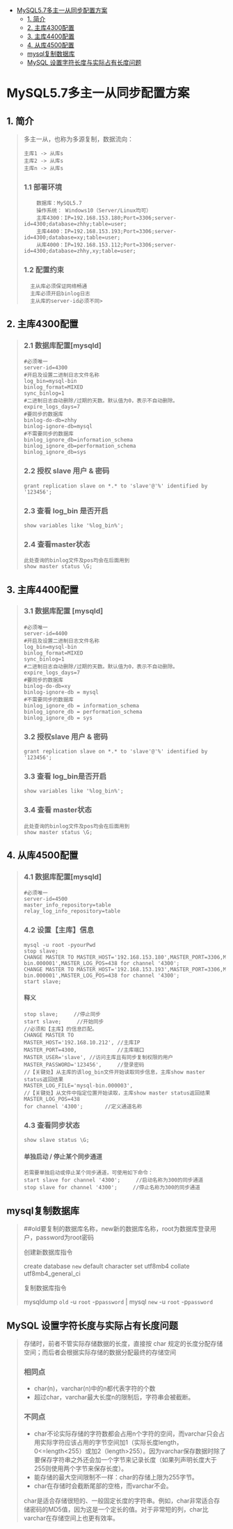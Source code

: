 - [MySQL5.7多主一从同步配置方案](#mysql57多主一从同步配置方案)
  - [1. 简介](#1-简介)
  - [2. 主库4300配置](#2-主库4300配置)
  - [3. 主库4400配置](#3-主库4400配置)
  - [4. 从库4500配置](#4-从库4500配置)
  - [mysql复制数据库](#mysql复制数据库)
  - [MySQL 设置字符长度与实际占有长度问题](#mysql-设置字符长度与实际占有长度问题)

# MySQL5.7多主一从同步配置方案

## 1. 简介

>
>
> 多主一从，也称为多源复制，数据流向：
>
> ``` 数据流向
> 主库1 -> 从库s
> 主库2 -> 从库s
> 主库n -> 从库s
>```
>
> ### 1.1 部署环境
>
> ``` 部署环境
>     数据库：MySQL5.7
>     操作系统： Windows10（Server/Linux均可）
>     主库4300：IP=192.168.153.180;Port=3306;server-id=4300;database=zhhy;table=user;
>     主库4400：IP=192.168.153.193;Port=3306;server-id=4300;database=xy;table=user;    
>     从库4000：IP=192.168.153.112;Port=3306;server-id=4300;database=zhhy,xy;table=user;
>  ```
>
> ### 1.2 配置约束
>
>  ``` 约束
>    主从库必须保证网络畅通
>    主库必须开启binlog日志
>    主从库的server-id必须不同>
>  ```

## 2. 主库4300配置

> ### 2.1 数据库配置[mysqld]
>
> ``` 主库DB配置
> #必须唯一 
> server-id=4300
> #开启及设置二进制日志文件名称
> log_bin=mysql-bin
> binlog_format=MIXED
> sync_binlog=1
> #二进制日志自动删除/过期的天数。默认值为0，表示不自动删除。
> expire_logs_days=7
> #要同步的数据库
> binlog-do-db=zhhy
> binlog-ignore-db=mysql
> #不需要同步的数据库
> binlog_ignore_db=information_schema
> binlog_ignore_db=performation_schema
> binlog_ignore_db=sys
> ```
>
> ### 2.2 授权 slave 用户 & 密码
>
> ``` 授权slave
> grant replication slave on *.* to 'slave'@'%' identified by '123456';
> ```
>
> ### 2.3 查看 log_bin 是否开启
>
> ``` 查看log_bin状态
> show variables like '%log_bin%';
> ```
>
> ### 2.4 查看master状态
>
> ``` 查看master状态
> 此处查询的binlog文件及pos均会在后面用到
> show master status \G;
> ```

## 3. 主库4400配置

> ### 3.1 数据库配置 [mysqld]
>
> ``` 主库DB配置
> #必须唯一 
> server-id=4400
> #开启及设置二进制日志文件名称
> log_bin=mysql-bin
> binlog_format=MIXED
> sync_binlog=1
> #二进制日志自动删除/过期的天数。默认值为0，表示不自动删除。
> expire_logs_days=7
> #要同步的数据库
> binlog-do-db=xy
> binlog-ignore-db = mysql
> #不需要同步的数据库
> binlog_ignore_db = information_schema
> binlog_ignore_db = performation_schema
> binlog_ignore_db = sys
> ```
>
> ### 3.2 授权slave 用户 & 密码
>
> ``` 授权slave账号
> grant replication slave on *.* to 'slave'@'%' identified by '123456';
> ```
>
> ### 3.3 查看 log_bin是否开启
>
> ``` 查询log_bin状态
> show variables like '%log_bin%';
> ```
>
> ### 3.4 查看 master状态
>
> ``` 查看master状态
> 此处查询的binlog文件及pos均会在后面用到
> show master status \G;
> ```

## 4. 从库4500配置

> ### 4.1 数据库配置[mysqld]
>
> ``` 从库db配置
> #必须唯一 
> server-id=4500
> master_info_repository=table
> relay_log_info_repository=table
> ```
>
> ### 4.2 设置【主库】信息
>
> ``` 配置主库信息
> mysql -u root -pyourPwd
> stop slave;
> CHANGE MASTER TO MASTER_HOST='192.168.153.180',MASTER_PORT=3306,MASTER_USER='slave',MASTER_PASSWORD='123456',MASTER_LOG_FILE='mysql-bin.000001',MASTER_LOG_POS=438 for channel '4300';
> CHANGE MASTER TO MASTER_HOST='192.168.153.193',MASTER_PORT=3306,MASTER_USER='slave',MASTER_PASSWORD='123456',MASTER_LOG_FILE='mysql-bin.000001',MASTER_LOG_POS=438 for channel '4300';
> start slave; 
> ```
>
> #### 释义
>
> ``` 释义
> stop slave;     //停止同步
> start slave;     //开始同步
> //必须和【主库】的信息匹配。
> CHANGE MASTER TO
> MASTER_HOST='192.168.10.212', //主库IP
> MASTER_PORT=4300,             //主库端口
> MASTER_USER='slave', //访问主库且有同步复制权限的用户
> MASTER_PASSWORD='123456',     //登录密码
> //【关键处】从主库的该log_bin文件开始读取同步信息，主库show master status返回结果
> MASTER_LOG_FILE='mysql-bin.000003',
> //【关键处】从文件中指定位置开始读取，主库show master status返回结果
> MASTER_LOG_POS=438
> for channel '4300';       //定义通道名称
> ```
>
> ### 4.3 查看同步状态
>
> ``` 查看slave同步状态
> show slave status \G;
> ```
>
> #### 单独启动 / 停止某个同步通道
>
> ``` slave启停单个同步通道
> 若需要单独启动或停止某个同步通道，可使用如下命令：
> start slave for channel '4300';     //启动名称为300的同步通道
> stop slave for channel '4300';     //停止名称为300的同步通道
> ```

## mysql复制数据库

> ##old要复制的数据库名称，new新的数据库名称，root为数据库登录用户，password为root密码
>
> 创建新数据库指令
>
> create database `new` default character set utf8mb4 collate utf8mb4_general_ci
>
> 复制数据库指令
>
> mysqldump `old` -u `root` -p`password` | mysql `new` -u `root` -p`password`

## MySQL 设置字符长度与实际占有长度问题

> 存储时，前者不管实际存储数据的长度，直接按 char 规定的长度分配存储空间；而后者会根据实际存储的数据分配最终的存储空间
>
> ### 相同点
>
> * char(n)，varchar(n)中的n都代表字符的个数
> * 超过char，varchar最大长度n的限制后，字符串会被截断。
>
> ### 不同点
>
> * char不论实际存储的字符数都会占用n个字符的空间，而varchar只会占用实际字符应该占用的字节空间加1（实际长度length，0<=length<255）或加2（length>255）。因为varchar保存数据时除了要保存字符串之外还会加一个字节来记录长度（如果列声明长度大于255则使用两个字节来保存长度）。
> * 能存储的最大空间限制不一样：char的存储上限为255字节。
> * char在存储时会截断尾部的空格，而varchar不会。
>
> char是适合存储很短的、一般固定长度的字符串。例如，char非常适合存储密码的MD5值，因为这是一个定长的值。对于非常短的列，char比varchar在存储空间上也更有效率。
>